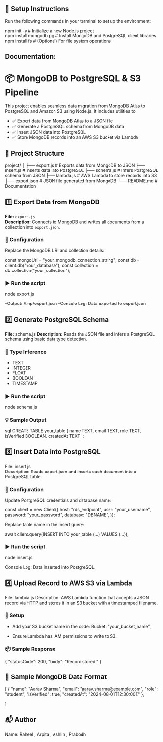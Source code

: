 ## 🚀 Setup Instructions

Run the following commands in your terminal to set up the environment:

npm init -y                    # Initialize a new Node.js project<br>
npm install mongodb pg         # Install MongoDB and PostgreSQL client libraries<br>
npm install fs                 # (Optional) For file system operations

## Documentation:

# 📦 MongoDB to PostgreSQL & S3 Pipeline

This project enables seamless data migration from MongoDB Atlas to PostgreSQL and Amazon S3 using Node.js. It includes utilities to:

- ✅ Export data from MongoDB Atlas to a JSON file
- ✅ Generate a PostgreSQL schema from MongoDB data
- ✅ Insert JSON data into PostgreSQL
- ✅ Store MongoDB records into an AWS S3 bucket via Lambda

## 📁 Project Structure

project/
│
├── export.js        # Exports data from MongoDB to JSON
├── insert.js        # Inserts data into PostgreSQL
├── schema.js        # Infers PostgreSQL schema from JSON
├── lambda.js        # AWS Lambda to store records into S3
├── export.json      # JSON file generated from MongoDB
└── README.md        # Documentation

## 1️⃣ Export Data from MongoDB

**File:** `export.js`  
**Description:** Connects to MongoDB and writes all documents from a collection into `export.json`.

### 🔧 Configuration

Replace the MongoDB URI and collection details:

const mongoUri = "your_mongodb_connection_string";
const db = client.db("your_database");
const collection = db.collection("your_collection");

### ▶️ Run the script

node export.js

-Output: /tmp/export.json
-Console Log: Data exported to export.json


## 2️⃣ Generate PostgreSQL Schema

**File:** schema.js 
**Description:** Reads the JSON file and infers a PostgreSQL schema using basic data type detection.

### 🧠 Type Inference

- TEXT
- INTEGER
- FLOAT
- BOOLEAN
- TIMESTAMP

### ▶️ Run the script

node schema.js


### 💡 Sample Output

sql
CREATE TABLE your_table (
  name TEXT,
  email TEXT,
  role TEXT,
  isVerified BOOLEAN,
  createdAt TEXT
);


## 3️⃣ Insert Data into PostgreSQL

File: insert.js  
Description: Reads export.json and inserts each document into a PostgreSQL table.

### 🔧 Configuration

Update PostgreSQL credentials and database name:

const client = new Client({
    host: "rds_endpoint",
    user: "your_username",
    password: "your_password",
    database: "DBNAME",
});


Replace table name in the insert query:

await client.query(INSERT INTO your_table (...) VALUES (...));


### ▶️ Run the script

node insert.js

Console Log: Data inserted into PostgreSQL.

## 4️⃣ Upload Record to AWS S3 via Lambda

File: lambda.js
Description: AWS Lambda function that accepts a JSON record via HTTP and stores it in an S3 bucket with a timestamped filename.

### 🔧 Setup

- Add your S3 bucket name in the code:
Bucket: "your_bucket_name",

- Ensure Lambda has IAM permissions to write to S3.

### 📦 Sample Response

{
  "statusCode": 200,
  "body": "Record stored."
}

## 🧪 Sample MongoDB Data Format


[
  {
    "name": "Aarav Sharma",
    "email": "aarav.sharma@example.com",
    "role": "student",
    "isVerified": true,
    "createdAt": "2024-08-01T12:30:00Z"
  },
  
]



## 📬 Author

Name: Raheel , Arpita , Ashlin , Prabodh
